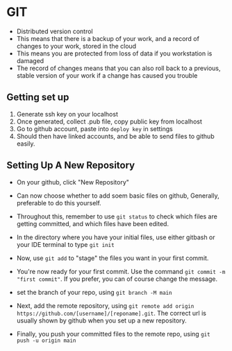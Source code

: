 # GIT

- Distributed version control
- This means that there is a backup of your work, and a record of changes to your work, stored in the cloud
- This means you are protected from loss of data if you workstation is damaged
- The record of changes means that you can also roll back to a previous, stable version of your work if a change has caused you trouble
 

## Getting set up

1. Generate ssh key on your localhost
2. Once generated, collect .pub file, copy public key from localhost
3. Go to github account, paste into ```deploy key``` in settings
4. Should then have linked accounts, and be able to send files to github easily.

## Setting Up A New Repository

- On your github, click "New Repository"
- Can now choose whether to add soem basic files on github, Generally, preferable to do this yourself.
  
- Throughout this, remember to use ``git status`` to check which files are getting committed, and which files have been edited.
- In the directory where you have your initial files, use either gitbash or your IDE terminal to type
```git init```
  
- Now, use ```git add``` to "stage" the files you want in your first commit.
- You're now ready for your first commit. Use the command ```git commit -m "first commit"```. If you prefer, you can of course change the message.
- set the branch of your repo, using ```git branch -M main```
- Next, add the remote repository, using ```git remote add origin https://github.com/[username]/[reponame].git```. The correct url is usually shown by github when you set up a new repository.
- Finally, you push your committed files to the remote repo, using ```git push -u origin main```
